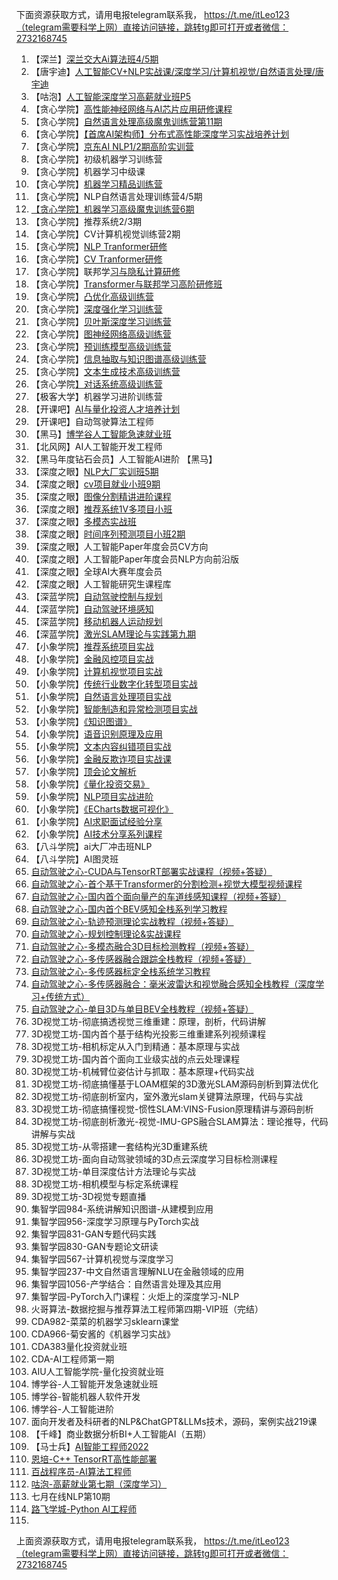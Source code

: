 下面资源获取方式，请用电报telegram联系我， https://t.me/itLeo123（telegram需要科学上网）直接访问链接，跳转tg即可打开或者微信：2732168745


1. 【深兰】[深兰交大Ai算法班4/5期](http://ai.aijdjy.com/index.html)
2. 【唐宇迪】[人工智能CV+NLP实战课/深度学习/计算机视觉/自然语言处理/唐宇迪](https://ke.qq.com/course/1294265)
3. 【咕泡】[人工智能深度学习高薪就业班P5](https://ke.gupaoedu.cn/course/vip/294) 
4. 【贪心学院】[高性能神经网络与AI芯片应用研修课程](https://www.greedyai.com/ai-courses/High_Performance_Neural_Networks_and_AI_Chips)
5. 【贪心学院】[自然语言处理高级魔鬼训练营第11期](https://www.greedyai.com/ai-courses/Natural-Language-Processing-Advanced-Devil's-Boot-Camp) 
6. 【贪⼼学院】[【⾸席AI架构师】分布式⾼性能深度学习实战培养计划](https://tx.greedyai.com/course/155)
7. 【贪⼼学院】[京东AI NLP1/2期⾼阶实训营](https://neuhub.jd.com/market/course/247)
8. 【贪⼼学院】初级机器学习训练营
9. 【贪⼼学院】机器学习中级课
10. 【贪⼼学院】[机器学习精品训练营](https://tx.greedyai.com/courseinfor/107)
11. 【贪⼼学院】NLP自然语言处理训练营4/5期
12. [【贪⼼学院】机器学习高级魔鬼训练营6期 ](https://www.greedyai.com/ai-courses/Machine-Learning-Advanced-Devil-Training-Camp)
13. 【贪⼼学院】推荐系统2/3期
14. 【贪⼼学院】CV计算机视觉训练营2期
15. 【贪心学院】[NLP Tranformer研修](https://www.greedyai.com/ai-courses/NLP-Tranformer-Seminar) 
16. 【贪心学院】[CV Tranformer研修](https://www.greedyai.com/ai-courses/CV-Tranformer-Seminar) 
17. 【贪心学院】联邦学[习与隐私计算研修](https://www.greedyai.com/ai-courses/Federal-Learning-And-Privacy-Computing-Seminar)
18. 【贪心学院】[Transformer与联邦学习高阶研修班](https://www.greedyai.com/ai-courses/Transformer-And-Federal-Learning-Advanced-Seminar)
19. 【贪心学院】[凸优化高级训练营](https://www.greedyai.com/ai-courses/Convex-Optimization)
20. 【贪心学院】[深度强化学习训练营](https://www.greedyai.com/ai-courses/Reinforcement-Learning)
21. 【贪心学院】[贝叶斯深度学习训练营](https://www.greedyai.com/ai-courses/Bayesian-Deep-Learning)
22. 【贪心学院】[图神经网络高级训练营](https://www.greedyai.com/ai-courses/Graph-Neural-Networks)
23. 【贪心学院】[预训练模型高级训练营](https://www.greedyai.com/ai-courses/Pre-trained-Models)
24. 【贪心学院】[信息抽取与知识图谱高级训练营](https://www.greedyai.com/ai-courses/Information-extraction-and-knowledge-graph)
25. 【贪心学院】[文本生成技术高级训练营](https://www.greedyai.com/ai-courses/Text-Generation)
26. 【贪心学院[】对话系统高级训练营](https://www.greedyai.com/ai-courses/Conversation-Systems)
27. 【极客大学】机器学习进阶训练营
28. 【开课吧】[AI与量化投资⼈才培养计划](https://www.kaikeba.com/course/aiu/ai)
29. 【开课吧】自动驾驶算法工程师
30. 【黑马】[博学谷人工智能急速就业班 ](https://www.boxuegu.com/subject/python-05.html?utm_source=sydh)
31. 【北风网】AI人工智能开发工程师 
32. 【黑马年度钻石会员】人工智能AI进阶 【黑马】
33. 【深度之眼】[NLP大厂实训班5期](https://www.deepshare.net/class/detail/119)
34. 【深度之眼】[cv项目就业小班9期](https://www.deepshare.net/class/detail/118)
35. 【深度之眼】[图像分割精讲进阶课程](https://www.deepshare.net/class/detail/125)
36. 【深度之眼】[推荐系统1V多项目小班](https://www.deepshare.net/class/detail/106)
37. 【深度之眼】[多模态实战班](https://www.deepshare.net/class/detail/242)
38. 【深度之眼】[时间序列预测项目小班2期](https://www.deepshare.net/class/detail/174)
39. 【深度之眼】人工智能Paper年度会员CV方向
40. 【深度之眼】人工智能Paper年度会员NLP方向前沿版
41. 【深度之眼】全球AI大赛年度会员
42. 【深度之眼】人工智能研究生课程库
43. 【深蓝学院】[自动驾驶控制与规划](https://www.shenlanxueyuan.com/course/562)
44. 【深蓝学院】[自动驾驶环境感知](https://www.shenlanxueyuan.com/course/538)
45. 【深蓝学院】[移动机器人运动规划](https://www.shenlanxueyuan.com/course/521)
46. 【深蓝学院】[激光SLAM理论与实践第九期](https://www.shenlanxueyuan.com/course/523) 
47. 【小象学院】[推荐系统项目实战](https://vip.xxketang.com/p/t_pc/goods_pc_detail/goods_detail/p_61b35896e4b0dabb65a397d9?)
48. 【小象学院】[金融风控项目实战](https://vip.xxketang.com/p/t_pc/goods_pc_detail/goods_detail/p_61b35a3be4b0aa27859e5768?)
49. 【小象学院】[计算机视觉项目实战](https://vip.xxketang.com/p/t_pc/goods_pc_detail/goods_detail/p_61b356a3e4b02810c8afc41e?)
50. 【小象学院】[传统行业数字化转型项目实战](https://vip.xxketang.com/p/t_pc/goods_pc_detail/goods_detail/p_61cabb0de4b07eba4cefe0d3?)
51. 【小象学院】[自然语言处理项目实战](https://vip.xxketang.com/p/t_pc/goods_pc_detail/goods_detail/p_61b34f24e4b0505f80e30dd2?)
52. 【小象学院】[智能制造和异常检测项目实战](https://vip.xxketang.com/p/t_pc/goods_pc_detail/goods_detail/p_6258eff5e4b09dda125b21e0?)
53. 【小象学院】[《知识图谱》](https://vip.xxketang.com/p/t_pc/goods_pc_detail/goods_detail/p_619f5588e4b03f3fb99c62eb?)
54. 【小象学院】[语音识别原理及应用](https://vip.xxketang.com/p/t_pc/goods_pc_detail/goods_detail/p_638eb800e4b030cacaf46314?)
55. 【小象学院】[文本内容纠错项目实战](https://vip.xxketang.com/p/t_pc/goods_pc_detail/goods_detail/p_62f5c0e2e4b0eca59c21ea80?)
56. 【小象学院】[金融反欺诈项目实战课](https://vip.xxketang.com/p/t_pc/goods_pc_detail/goods_detail/p_63f2e1eee4b02685a4463614?)
57. 【小象学院】[顶会论文解析](https://vip.xxketang.com/p/t_pc/goods_pc_detail/goods_detail/p_6343de7ee4b00a4f374cdd24?)
58. 【小象学院】[《量化投资交易》](https://vip.xxketang.com/p/t_pc/goods_pc_detail/goods_detail/p_6204d1e2e4b066e960840b47?)
59. 【小象学院】[NLP项目实战进阶](https://vip.xxketang.com/p/t_pc/goods_pc_detail/goods_detail/p_61974e23e4b0c5aef3a1f49c?)
60. 【小象学院】[《ECharts数据可视化》](https://vip.xxketang.com/p/t_pc/goods_pc_detail/goods_detail/p_619c6974e4b09b5fe0b50089?)
61. 【小象学院】[AI求职面试经验分享](https://vip.xxketang.com/p/t_pc/goods_pc_detail/goods_detail/p_632d6611e4b0a51fef1f1d06?)
62. 【小象学院】[AI技术分享系列课程](https://vip.xxketang.com/p/t_pc/goods_pc_detail/goods_detail/p_6319959ce4b050af23b4342e?)
63. 【八斗学院】ai大厂冲击班NLP
64. 【八斗学院】AI图灵班
65. [自动驾驶之心-CUDA与TensorRT部署实战课程（视频+答疑）](https://www.zdjszx.com/p/t_pc/goods_pc_detail/goods_detail/course_2Qzh2CekDJZMNuZq1Gfp3HOgIqx)
66. [自动驾驶之心-首个基于Transformer的分割检测+视觉大模型视频课程](https://www.zdjszx.com/p/t_pc/goods_pc_detail/goods_detail/course_2TfDGv45mQbTBKS5km4MoQ4Vu66)
67. [自动驾驶之心-国内首个面向量产的车道线感知课程（视频+答疑）](https://www.zdjszx.com/p/t_pc/goods_pc_detail/goods_detail/course_2UdY0Nw3nbRWYDJv9o9lgMcOvti)
68. [自动驾驶之心-国内首个BEV感知全栈系列学习教程](https://www.zdjszx.com/p/t_pc/goods_pc_detail/goods_detail/course_2MjRdDQO8jGkz1Sx4AoJ0sytlIU)
69. [自动驾驶之心-轨迹预测理论实战教程（视频+答疑）](https://www.zdjszx.com/p/t_pc/goods_pc_detail/goods_detail/course_2VBk5awcjfEpgwzJ0RFdP7ZcIqg)
70. [自动驾驶之心-规划控制理论&实战课程](https://www.zdjszx.com/p/t_pc/goods_pc_detail/goods_detail/course_2R0KKH62Mo6UrSn6oxV6nL2LlH9)
71. [自动驾驶之心-多模态融合3D目标检测教程（视频+答疑）](https://www.zdjszx.com/p/t_pc/goods_pc_detail/goods_detail/course_2SYwAhLiNWCyKhwUhSDjFihH7tx)
72. [自动驾驶之心-多传感器融合跟踪全栈教程（视频+答疑）](https://www.zdjszx.com/p/t_pc/goods_pc_detail/goods_detail/course_2SHcc3nnl15j1f7EDGl0B22Vbg4)
73. [自动驾驶之心-多传感器标定全栈系统学习教程](https://www.zdjszx.com/p/t_pc/goods_pc_detail/goods_detail/course_2PHSMppQhtUsLZ2R18GWOMOK5GW)
74. [自动驾驶之心-多传感器融合：毫米波雷达和视觉融合感知全栈教程（深度学习+传统方式）](https://www.zdjszx.com/p/t_pc/goods_pc_detail/goods_detail/course_2OpLfiVIGEGIt0vdHhqie7LqFbG)
75. [自动驾驶之心-单目3D与单目BEV全栈教程（视频+答疑）](https://www.zdjszx.com/p/t_pc/goods_pc_detail/goods_detail/course_2Uc2U3dSQMqMX3FhA498V2x78Nd)
76. 3D视觉工坊-彻底搞透视觉三维重建：原理，剖析，代码讲解
77. 3D视觉工坊-国内首个基于结构光投影三维重建系列视频课程
78. 3D视觉工坊-相机标定从入门到精通：基本原理与实战
79. 3D视觉工坊-国内首个面向工业级实战的点云处理课程
80. 3D视觉工坊-机械臂位姿估计与抓取：基本原理+代码实战
81. 3D视觉工坊-彻底搞懂基于LOAM框架的3D激光SLAM源码剖析到算法优化
82. 3D视觉工坊-彻底剖析室内，室外激光slam关键算法原理，代码与实战
83. 3D视觉工坊-彻底搞懂视觉-惯性SLAM:VINS-Fusion原理精讲与源码剖析
84. 3D视觉工坊-彻底剖析激光-视觉-IMU-GPS融合SLAM算法：理论推导，代码讲解与实战
85. 3D视觉工坊-从零搭建一套结构光3D重建系统
86. 3D视觉工坊-面向自动驾驶领域的3D点云深度学习目标检测课程
87. 3D视觉工坊-单目深度估计方法理论与实战
88. 3D视觉工坊-相机模型与标定系统课程
89. 3D视觉工坊-3D视觉专题直播
90. 集智学园984-系统讲解知识图谱-从建模到应用
91. 集智学园956-深度学习原理与PyTorch实战
92. 集智学园831-GAN专题代码实践
93. 集智学园830-GAN专题论文研读
94. 集智学园567-计算机视觉与深度学习
95. 集智学园237-中文自然语言理解NLU在金融领域的应用
96. 集智学园1056-产学结合：自然语言处理及其应用
97. 集智学园-PyTorch入门课程：火炬上的深度学习-NLP
98. 火哥算法-数据挖掘与推荐算法工程师第四期-VIP班（完结）
99. CDA982-菜菜的机器学习sklearn课堂
100. CDA966-菊安酱的《机器学习实战》
101. CDA383量化投资就业班
102. CDA-AI工程师第一期
103. AIU人工智能学院-量化投资就业班
104. 博学谷-人工智能开发急速就业班
105. 博学谷-智能机器人软件开发
106. 博学谷-人工智能进阶
107. 面向开发者及科研者的NLP&ChatGPT&LLMs技术，源码，案例实战219课
108. 【千峰】商业数据分析BI+人工智能AI（五期）
109. 【马士兵】[AI智能工程师2022](https://www.mashibing.com/subject/20?activeNav=3&courseNo=2390&courseVersionId=3260)
110. [恩培-C++ TensorRT高性能部署](https://v.douyin.com/i8gqFdWB/)
111. [百战程序员-AI算法工程师](https://www.itbaizhan.com/stages/id/31)
112. [咕泡-高薪就业第七期（深度学习）](https://ke.gupaoedu.cn/course/vip/2278)
113. 七月在线NLP第10期
114. [路飞学城-Python AI工程师](https://www.luffycity.com/employment-course/4/detail)
115. 
上面资源获取方式，请用电报telegram联系我， https://t.me/itLeo123（telegram需要科学上网）直接访问链接，跳转tg即可打开或者微信：2732168745

